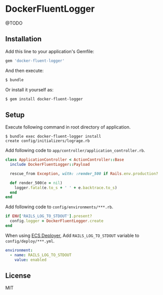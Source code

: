# DockerFluentLogger

@TODO

## Installation

Add this line to your application's Gemfile:

```ruby
gem 'docker-fluent-logger'
```

And then execute:

```bash
$ bundle
```

Or install it yourself as:

```bash
$ gem install docker-fluent-logger
```

## Setup

Execute following command in root directory of application.
```
$ bundle exec docker-fluent-logger install
create config/initializers/lograge.rb
```

Add following code to `app/controller/application_controller.rb`.

```ruby
class ApplicationController < ActionController::Base
  include DockerFluentLogger::Payload

  rescue_from Exception, with: :render_500 if Rails.env.production?

  def render_500(e = nil)
    logger.fatal(e.to_s + ' ' + e.backtrace.to_s)
  end
end
```

Add following code to `config/environments/***.rb`.

```ruby
if ENV['RAILS_LOG_TO_STDOUT'].present?
  config.logger = DockerFluentLogger.create
end
```

When using [ECS Deployer](https://github.com/naomichi-y/ecs_deployer), Add `RAILS_LOG_TO_STDOUT` variable to `config/deploy/***.yml`.

```yaml
environment:
  - name: RAILS_LOG_TO_STDOUT
    value: enabled
```

## License

MIT
